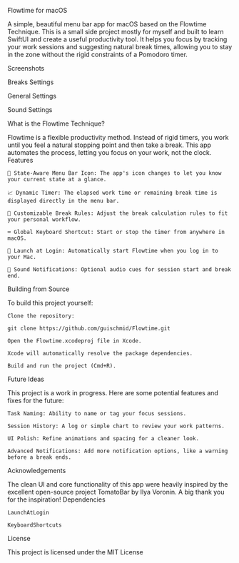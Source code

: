 Flowtime for macOS

A simple, beautiful menu bar app for macOS based on the Flowtime Technique. This is a small side project mostly for myself  and  built to learn SwiftUI and create a useful productivity tool. It helps you focus by tracking your work sessions and suggesting natural break times, allowing you to stay in the zone without the rigid constraints of a Pomodoro timer.

Screenshots

Breaks Settings
	

General Settings
	

Sound Settings


	


	


What is the Flowtime Technique?

Flowtime is a flexible productivity method. Instead of rigid timers, you work until you feel a natural stopping point and then take a break. This app automates the process, letting you focus on your work, not the clock.
Features

    🍅 State-Aware Menu Bar Icon: The app's icon changes to let you know your current state at a glance.

    📈 Dynamic Timer: The elapsed work time or remaining break time is displayed directly in the menu bar.

    🔧 Customizable Break Rules: Adjust the break calculation rules to fit your personal workflow.

    ⌨️ Global Keyboard Shortcut: Start or stop the timer from anywhere in macOS.

    🚀 Launch at Login: Automatically start Flowtime when you log in to your Mac.

    🔔 Sound Notifications: Optional audio cues for session start and break end.

Building from Source

To build this project yourself:

    Clone the repository:

    git clone https://github.com/guischmid/Flowtime.git

    Open the Flowtime.xcodeproj file in Xcode.

    Xcode will automatically resolve the package dependencies.

    Build and run the project (Cmd+R).

Future Ideas

This project is a work in progress. Here are some potential features and fixes for the future:

    Task Naming: Ability to name or tag your focus sessions.

    Session History: A log or simple chart to review your work patterns.

    UI Polish: Refine animations and spacing for a cleaner look.

    Advanced Notifications: Add more notification options, like a warning before a break ends.

Acknowledgements

The clean UI and core functionality of this app were heavily inspired by the excellent open-source project TomatoBar by Ilya Voronin. A big thank you for the inspiration!
Dependencies

    LaunchAtLogin

    KeyboardShortcuts

License

This project is licensed under the MIT License
